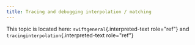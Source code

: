 ```yaml
---
title: Tracing and debugging interpolation / matching
---
```


This topic is located here: `swiftgeneral`{.interpreted-text role="ref"}
and `tracinginterpolation`{.interpreted-text role="ref"}
